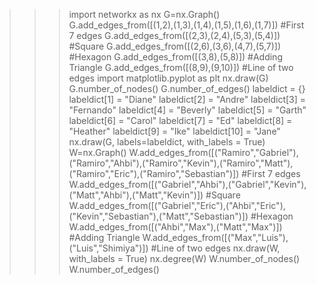 >>> import networkx as nx
>>> G=nx.Graph()
>>> G.add_edges_from([(1,2),(1,3),(1,4),(1,5),(1,6),(1,7)]) #First 7 edges
>>> G.add_edges_from([(2,3),(2,4),(5,3),(5,4)]) #Square
>>> G.add_edges_from([(2,6),(3,6),(4,7),(5,7)]) #Hexagon
>>> G.add_edges_from([(3,8),(5,8)]) #Adding Triangle
>>> G.add_edges_from([(8,9),(9,10)]) #Line of two edges
>>> import matplotlib.pyplot as plt 
>>> nx.draw(G)
>>> G.number_of_nodes()
>>> G.number_of_edges()
labeldict = {}
labeldict[1] = "Diane"
labeldict[2] = "Andre"
labeldict[3] = "Fernando"
labeldict[4] = "Beverly"
labeldict[5] = "Garth"
labeldict[6] = "Carol"
labeldict[7] = "Ed"
labeldict[8] = "Heather"
labeldict[9] = "Ike"
labeldict[10] = "Jane"
nx.draw(G, labels=labeldict, with_labels = True)
>>> W=nx.Graph()
>>> W.add_edges_from([("Ramiro","Gabriel"),("Ramiro","Ahbi"),("Ramiro","Kevin"),("Ramiro","Matt"),("Ramiro","Eric"),("Ramiro","Sebastian")]) #First 7 edges
>>> W.add_edges_from([("Gabriel","Ahbi"),("Gabriel","Kevin"),("Matt","Ahbi"),("Matt","Kevin")]) #Square
>>> W.add_edges_from([("Gabriel","Eric"),("Ahbi","Eric"),("Kevin","Sebastian"),("Matt","Sebastian")]) #Hexagon
>>> W.add_edges_from([("Ahbi","Max"),("Matt","Max")]) #Adding Triangle
>>> W.add_edges_from([("Max","Luis"),("Luis","Shimiya")]) #Line of two edges
nx.draw(W, with_labels = True)
>>> nx.degree(W)
>>> W.number_of_nodes()
>>> W.number_of_edges()
